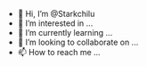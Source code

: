 - 👋 Hi, I’m @Starkchilu
- 👀 I’m interested in ...
- 🌱 I’m currently learning ...
- 💞️ I’m looking to collaborate on ...
- 📫 How to reach me ...

<!---
Starkchilu/Starkchilu is a ✨ special ✨ repository because its `README.md` (this file) appears on your GitHub profile.
You can click the Preview link to take a look at your changes.
--->

